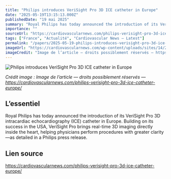 ```yaml
---
title: "Philips introduces VeriSight Pro 3D ICE catheter in Europe"
date: "2025-05-19T13:15:13.000Z"
publishedDate: "19 mai 2025"
summary: "Royal Philips has today announced the introduction of its VeriSight Pro 3D intracardiac echocardiography (ICE) catheter in Europe. Building on its success in the USA, VeriSight Pro brings real-time 3D imaging directly inside the heart, helping physicians perform procedures with greater clarity—as detailed in a Philips press release."
importance: ""
sourceUrl: "https://cardiovascularnews.com/philips-verisight-pro-3d-ice-catheter-europe/"
tags: ["France", "Actualité", "Cardiovascular News — Latest"]
permalink: "/papers/2025-05-19-philips-introduces-verisight-pro-3d-ice-catheter-in-europe"
imageUrl: "https://cardiovascularnews.com/wp-content/uploads/sites/14/2025/05/VeriSight-Pro-3D-ICE-catheter-featured.jpg"
imageCredit: "Image de l’article — droits possiblement réservés — https://cardiovascularnews.com/philips-verisight-pro-3d-ice-catheter-europe/"
---
```


![Philips introduces VeriSight Pro 3D ICE catheter in Europe](https://cardiovascularnews.com/wp-content/uploads/sites/14/2025/05/VeriSight-Pro-3D-ICE-catheter-featured.jpg)

*Crédit image : Image de l’article — droits possiblement réservés — https://cardiovascularnews.com/philips-verisight-pro-3d-ice-catheter-europe/*

## L’essentiel

Royal Philips has today announced the introduction of its VeriSight Pro 3D intracardiac echocardiography (ICE) catheter in Europe. Building on its success in the USA, VeriSight Pro brings real-time 3D imaging directly inside the heart, helping physicians perform procedures with greater clarity—as detailed in a Philips press release.

## Lien source

https://cardiovascularnews.com/philips-verisight-pro-3d-ice-catheter-europe/
